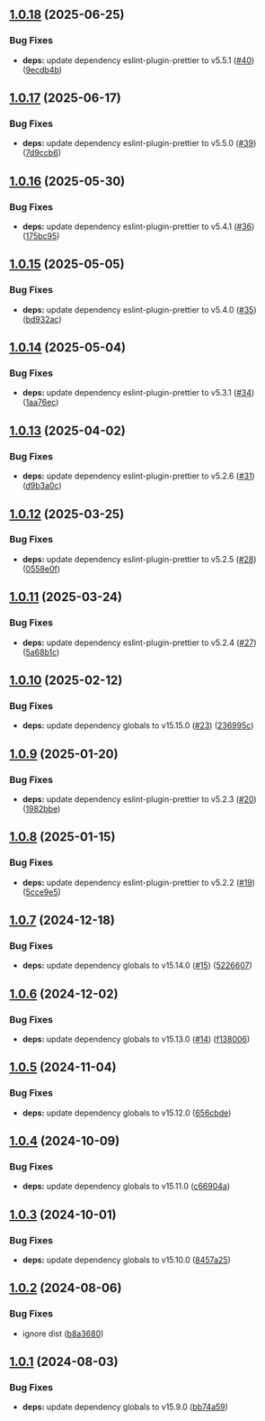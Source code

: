## [1.0.18](https://github.com/eik-lib/eslint-config/compare/v1.0.17...v1.0.18) (2025-06-25)


### Bug Fixes

* **deps:** update dependency eslint-plugin-prettier to v5.5.1 ([#40](https://github.com/eik-lib/eslint-config/issues/40)) ([9ecdb4b](https://github.com/eik-lib/eslint-config/commit/9ecdb4b2fbcfe97e9ba326abef9bb91858c959c5))

## [1.0.17](https://github.com/eik-lib/eslint-config/compare/v1.0.16...v1.0.17) (2025-06-17)


### Bug Fixes

* **deps:** update dependency eslint-plugin-prettier to v5.5.0 ([#39](https://github.com/eik-lib/eslint-config/issues/39)) ([7d9ccb6](https://github.com/eik-lib/eslint-config/commit/7d9ccb63e929b00e7712f66a3c21236d1a4f0043))

## [1.0.16](https://github.com/eik-lib/eslint-config/compare/v1.0.15...v1.0.16) (2025-05-30)


### Bug Fixes

* **deps:** update dependency eslint-plugin-prettier to v5.4.1 ([#36](https://github.com/eik-lib/eslint-config/issues/36)) ([175bc95](https://github.com/eik-lib/eslint-config/commit/175bc95bbe3f4d8a92b7aac73b3a27a4ad6630d7))

## [1.0.15](https://github.com/eik-lib/eslint-config/compare/v1.0.14...v1.0.15) (2025-05-05)


### Bug Fixes

* **deps:** update dependency eslint-plugin-prettier to v5.4.0 ([#35](https://github.com/eik-lib/eslint-config/issues/35)) ([bd932ac](https://github.com/eik-lib/eslint-config/commit/bd932ac968413317f7dd40048b75d923f415eb44))

## [1.0.14](https://github.com/eik-lib/eslint-config/compare/v1.0.13...v1.0.14) (2025-05-04)


### Bug Fixes

* **deps:** update dependency eslint-plugin-prettier to v5.3.1 ([#34](https://github.com/eik-lib/eslint-config/issues/34)) ([1aa76ec](https://github.com/eik-lib/eslint-config/commit/1aa76ecff5ef0c7b6d500edd3a09bd0370141d67))

## [1.0.13](https://github.com/eik-lib/eslint-config/compare/v1.0.12...v1.0.13) (2025-04-02)


### Bug Fixes

* **deps:** update dependency eslint-plugin-prettier to v5.2.6 ([#31](https://github.com/eik-lib/eslint-config/issues/31)) ([d9b3a0c](https://github.com/eik-lib/eslint-config/commit/d9b3a0cd5ee60bab605343a7558ce62a53bcd1ae))

## [1.0.12](https://github.com/eik-lib/eslint-config/compare/v1.0.11...v1.0.12) (2025-03-25)


### Bug Fixes

* **deps:** update dependency eslint-plugin-prettier to v5.2.5 ([#28](https://github.com/eik-lib/eslint-config/issues/28)) ([0558e0f](https://github.com/eik-lib/eslint-config/commit/0558e0f85766263949ad972424e5d27ca2cbe0c8))

## [1.0.11](https://github.com/eik-lib/eslint-config/compare/v1.0.10...v1.0.11) (2025-03-24)


### Bug Fixes

* **deps:** update dependency eslint-plugin-prettier to v5.2.4 ([#27](https://github.com/eik-lib/eslint-config/issues/27)) ([5a68b1c](https://github.com/eik-lib/eslint-config/commit/5a68b1c4d5697633ed9c85e9db2df97afa6e6d23))

## [1.0.10](https://github.com/eik-lib/eslint-config/compare/v1.0.9...v1.0.10) (2025-02-12)


### Bug Fixes

* **deps:** update dependency globals to v15.15.0 ([#23](https://github.com/eik-lib/eslint-config/issues/23)) ([236995c](https://github.com/eik-lib/eslint-config/commit/236995c0404c1c5b4efecf4361173fe87553c08c))

## [1.0.9](https://github.com/eik-lib/eslint-config/compare/v1.0.8...v1.0.9) (2025-01-20)


### Bug Fixes

* **deps:** update dependency eslint-plugin-prettier to v5.2.3 ([#20](https://github.com/eik-lib/eslint-config/issues/20)) ([1982bbe](https://github.com/eik-lib/eslint-config/commit/1982bbe6da649be7be221fda142bd1bd2daf97f1))

## [1.0.8](https://github.com/eik-lib/eslint-config/compare/v1.0.7...v1.0.8) (2025-01-15)


### Bug Fixes

* **deps:** update dependency eslint-plugin-prettier to v5.2.2 ([#19](https://github.com/eik-lib/eslint-config/issues/19)) ([5cce9e5](https://github.com/eik-lib/eslint-config/commit/5cce9e5e35673a5d455005b2734ab6d566f86830))

## [1.0.7](https://github.com/eik-lib/eslint-config/compare/v1.0.6...v1.0.7) (2024-12-18)


### Bug Fixes

* **deps:** update dependency globals to v15.14.0 ([#15](https://github.com/eik-lib/eslint-config/issues/15)) ([5226607](https://github.com/eik-lib/eslint-config/commit/52266077efde34e8f5a79b988403d805fadf9d5a))

## [1.0.6](https://github.com/eik-lib/eslint-config/compare/v1.0.5...v1.0.6) (2024-12-02)


### Bug Fixes

* **deps:** update dependency globals to v15.13.0 ([#14](https://github.com/eik-lib/eslint-config/issues/14)) ([f138006](https://github.com/eik-lib/eslint-config/commit/f1380069d929464658ba473981eaf02507a47007))

## [1.0.5](https://github.com/eik-lib/eslint-config/compare/v1.0.4...v1.0.5) (2024-11-04)


### Bug Fixes

* **deps:** update dependency globals to v15.12.0 ([656cbde](https://github.com/eik-lib/eslint-config/commit/656cbde3d78052e003e2adb77c42cbc9ae54f83d))

## [1.0.4](https://github.com/eik-lib/eslint-config/compare/v1.0.3...v1.0.4) (2024-10-09)


### Bug Fixes

* **deps:** update dependency globals to v15.11.0 ([c66904a](https://github.com/eik-lib/eslint-config/commit/c66904a382b6077b775a3d7ecde31b941ac223df))

## [1.0.3](https://github.com/eik-lib/eslint-config/compare/v1.0.2...v1.0.3) (2024-10-01)


### Bug Fixes

* **deps:** update dependency globals to v15.10.0 ([8457a25](https://github.com/eik-lib/eslint-config/commit/8457a25bb6cce8ee367cb92362133e62b1a16d46))

## [1.0.2](https://github.com/eik-lib/eslint-config/compare/v1.0.1...v1.0.2) (2024-08-06)


### Bug Fixes

* ignore dist ([b8a3680](https://github.com/eik-lib/eslint-config/commit/b8a3680614efa988b670e4915c2988551172cb61))

## [1.0.1](https://github.com/eik-lib/eslint-config/compare/v1.0.0...v1.0.1) (2024-08-03)


### Bug Fixes

* **deps:** update dependency globals to v15.9.0 ([bb74a59](https://github.com/eik-lib/eslint-config/commit/bb74a592e15c0ddd24e02f53d1f14223c0d6880e))

